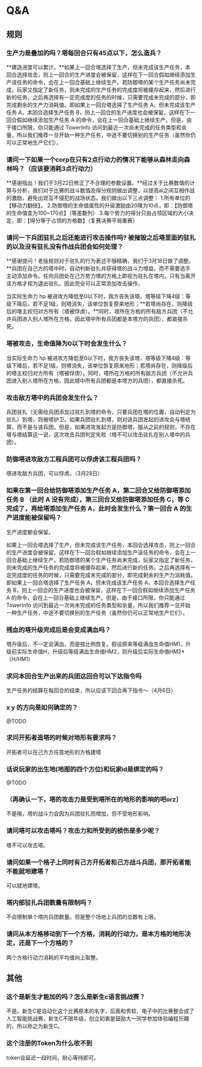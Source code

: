 # Q&A

## 规则

### 生产力是叠加的吗？塔每回合只有45点以下，怎么造兵？

**建造进度可以累计。**如果上一回合塔选择了生产，但未完成该生产任务，本回合选择攻击，则上一回合的生产进度会被保留，这样在下一回合假如继续添加生产该任务的命令，会在上一回合基础上继续生产。若防御塔的某个生产任务尚未完成，玩家又指定了新任务，则未完成的生产任务的完成度将被缓存起来，然后进行新的任务。之后再选择有一定完成度的任务的时候，只需要完成未完成的部分，即完成剩余的生产力消耗值。即如果上一回合塔选择了生产任务 A，但未完成该生产任务 A，本回合选择生产任务 B，则上一回合的生产进度也会被保留，这样在下一回合假如继续添加生产任务 A 的命令，会在上一回合基础上继续生产。但是，由于接口所限，你只能通过 TowerInfo 访问到最近一次尚未完成的任务类型和余量，所以我们推荐一旦开始一种生产任务，中途不要切换别的生产任务（虽然你仍可以正常地生产它们）。 

### 请问一下如果一个corp在只有2点行动力的情况下能够从森林走向森林吗？（应该要消耗3点行动力）

**感谢指出！我们于3月22日修正了不合理的参数设置。**经过关于比赛数值的计算与分析，我们对于比赛的战斗数值及得分规则做出调整，以提高ai之间互相作战的激励，避免出现互不侵犯的战场状态。我们做出以下三点调整：
1.所有单位的【移动力翻倍】。
2.防御塔的生命值属性的升级激励由20降为10点，即：【防御塔的生命值变为100~170点】（等差数列）
3.每个势力的得分只由占领区域的大小决定，即：【得分等于占领的方格数】（复赛决赛平局重赛）

### 请问一下兵团驻扎之后还能进行攻击操作吗? 被摧毁之后塔里面的驻扎的以及没有驻扎没有作战兵团会如何处理？

**感谢提问！老版规则对于驻扎的行为表述不够精确，我们于3月18日做了调整。**兵团在自己方的塔中时，自动判断驻扎并获得塔的战斗力增益，而不需要选手主动添加命令。任何兵团处在己方势力塔的方格上即视为驻扎在塔内，只有当离开该方格才视为退出驻扎。因此完全可以正常添加攻击操作。

当实际生命力 hp 被进攻方降低至0以下时，我方丧失该塔，塔等级下降4级：等级下降后，若不足1级，则塔消失，该单位恢复原来地形；**若塔尚存在，则降级后的塔主权归对方所有（塔被俘虏）。**同时，塔所在方格的所有敌方兵团（不允许兵团进入别人塔所在方格，因此塔中所有兵团都是本塔方的兵团），都直接杀死。

### 塔被攻击，生命值降为0以下时会发生什么？

当实际生命力 hp 被进攻方降低至0以下时，我方丧失该塔，塔等级下降4级：等级下降后，若不足1级，则塔消失，该单位恢复原来地形；若塔尚存在，则降级后的塔主权归对方所有（塔被俘虏）。同时，塔所在方格的所有敌方兵团（不允许兵团进入别人塔所在方格，因此塔中所有兵团都是本塔方的兵团），都直接杀死。

### 攻击敌方塔中的兵团会发生什么？

兵团驻扎（无需给兵团添加过驻扎到塔的命令，只要兵团在塔的位置，自动判定为驻扎）到塔，则被塔护卫。如果兵团驻扎到塔，则对该兵团发起的进攻会与塔结算，而不是与该兵团。但是，如果进攻发起方是防御塔，服从之前的规则，不存在塔与塔结算这一说，这次攻击兵团判定失败（塔不可以攻击驻扎在别人塔中的兵团）。

###  防御塔进攻敌方工程兵团可以俘虏该工程兵团吗？

塔进攻敌方兵团，可以俘虏。（3月28日）

### 如果在第一回合给防御塔添加生产任务 A，第二回合又给防御塔添加任务 B （此时 A 没有完成），第三回合又给防御塔添加任务 C，等 C 完成了，再给塔添加生产任务 A，此时会发生什么？第一回合 A 的生产进度能被保留吗？

生产进度都会保留。

如果上一回合塔选择了生产，但未完成该生产任务，本回合选择攻击，则上一回合的生产进度会被保留，这样在下一回合假如继续添加生产该任务的命令，会在上一回合基础上继续生产。若防御塔的某个生产任务尚未完成，玩家又指定了新任务，则未完成的生产任务的完成度将被缓存起来，然后进行新的任务。之后再选择有一定完成度的任务的时候，只需要完成未完成的部分，即完成剩余的生产力消耗值。即如果上一回合塔选择了生产任务 A，但未完成该生产任务 A，本回合选择生产任务 B，则上一回合的生产进度也会被保留，这样在下一回合假如继续添加生产任务 A 的命令，会在上一回合基础上继续生产。但是，由于接口所限，你只能通过 TowerInfo 访问到最近一次尚未完成的任务类型和余量，所以我们推荐一旦开始一种生产任务，中途不要切换别的生产任务（虽然你仍可以正常地生产它们）。 

### 残血的塔升级完成后是会变成满血吗？

 塔升级后，不一定会满血，而是按比例恢复。假设原来等级满血生命值HM1，升级前实际生命值H，升级后等级满血生命值HM2，则升级后实际生命值HM2*（H/HM1）

### 求问本回合生产出来的兵团这回合可以下达指令吗

生产任务的结算在每回合的结束，所以应该下回合再下指令～（4月6日）

### x y 的方向是如何确定的？

@TODO

### 求问开拓者造塔的时候对地形有要求吗？

开拓者可以在己方方任意地形的方格建塔

### 话说玩家的出生地(地图的四个方位)和玩家id是绑定的吗？

@TODO

### （再确认一下，塔的攻击力是受到塔所在的地形的影响的吧orz）

不是哦，塔的战斗力会因为兵团驻扎而增加，但不受地形影响。

### 请问塔可以攻击塔吗？攻击力和所受到的损伤是多少呢？

塔不可以攻击塔。

### 请问如果一个格子上同时有己方开拓者和己方战斗兵团，那开拓者能不能就地建塔？

可以就地建塔。

### 塔内部驻扎兵团数量有限制吗？

不会限制单个塔内兵团数量。但是整个场地上兵团的总数有上限。

### 请问从本方格移动到下一个方格，消耗的行动力，是本方格的地形决定，还是下一个方格的？

两个方格行动力消耗的平均值向上取整。





## 其他

### 这个是新生才能加的吗？怎么是新生c语言挑战赛？

不是。新生C是自动化这个比赛原本的名字，后面和贵软、电子中的比赛整合成了人工智能挑战赛，新生C不限年级，创立初衷是鼓励大一同学参加体验编程乐趣的，所以称之为新生C。

### 这个注册的Token为什么收不到

token会延迟一段时间，耐心等待即可。
